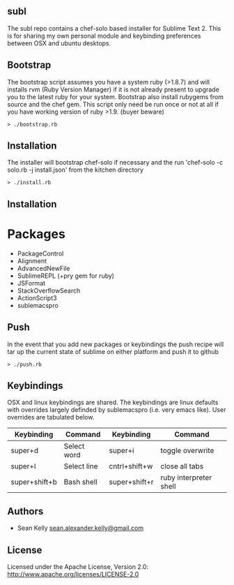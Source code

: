 ## subl 

The subl repo contains a chef-solo based installer for Sublime Text 2. This is for sharing my own personal module and keybinding preferences between OSX and ubuntu desktops.

## Bootstrap
The bootstrap script assumes you have a system ruby (>1.8.7) and will installs rvm (Ruby Version Manager) if it is not already present to upgrade you to the latest ruby for your system.  Bootstrap also install rubygems from source and the chef gem.  This script only need be run once or not at all if you have working version of ruby >1.9. (buyer beware)

```
> ./bootstrap.rb
```

## Installation 
The installer will bootstrap chef-solo if necessary and the run 'chef-solo -c solo.rb -j install.json' from the kitchen directory

```
> ./install.rb
```
## Installation 
# Packages
* PackageControl
* Alignment
* AdvancedNewFile
* SublimeREPL (+pry gem for ruby)
* JSFormat
* StackOverflowSearch
* ActionScript3
* sublemacspro

## Push
In the event that you add new packages or keybindings the push recipe will tar up the current state of sublime on either platform and push it to github

```
> ./push.rb
```

## Keybindings

OSX and linux keybindings are shared.  The keybindings are linux defaults with overrides largely definded by sublemacspro (i.e. very emacs like).  User overrides are tabulated below. 

Keybinding    | Command       | Keybinding    | Command           
------------  | ------------- | ------------  | ----------------  
super+d       | Select word   | super+i       | toggle overwrite  
super+l       | Select line   | cntrl+shift+w | close all tabs    
super+shift+b | Bash shell    | super+shift+r | ruby interpreter shell

## Authors

* Sean Kelly sean.alexander.kelly@gmail.com

## License

Licensed under the Apache License, Version 2.0: http://www.apache.org/licenses/LICENSE-2.0
